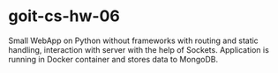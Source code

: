 # goit-cs-hw-06
Small WebApp on Python without frameworks with routing and static handling, interaction with server with the help of Sockets. Application is running in Docker container and stores data to MongoDB.
